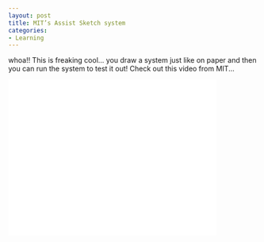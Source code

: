 ```yaml
---
layout: post
title: MIT’s Assist Sketch system
categories:
- Learning
---
```



whoa!! This is freaking cool... you draw a system just like on paper and then you can run the system to test it out! Check out this video from MIT...

<iframe width="420" height="315" src="//www.youtube.com/embed/NZNTgglPbUA" frameborder="0" allowfullscreen></iframe>
